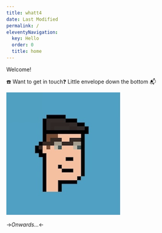 ```yaml
---
title: whatt4
date: Last Modified 
permalink: /
eleventyNavigation:
  key: Hello 
  order: 0
  title: home
---
```

Welcome!

☎️ Want to get in touch❓
      Little envelope down the bottom 📬

![Hello, world](/content/images/small1.jpg)

->*Onwards...*<-



